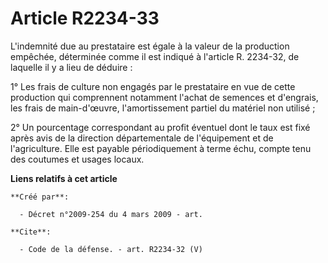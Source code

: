 # Article R2234-33

L'indemnité due au prestataire est égale à la valeur de la production empêchée, déterminée comme il est indiqué à l'article
R. 2234-32, de laquelle il y a lieu de déduire : 

1° Les frais de culture non engagés par le prestataire en vue de cette production qui comprennent notamment l'achat de
semences et d'engrais, les frais de main-d'œuvre, l'amortissement partiel du matériel non utilisé ; 

2° Un pourcentage correspondant au profit éventuel dont le taux est fixé après avis de la direction départementale de
l'équipement et de l'agriculture. Elle est payable périodiquement à terme échu, compte tenu des coutumes et usages locaux.

**Liens relatifs à cet article**

	**Créé par**:

	  - Décret n°2009-254 du 4 mars 2009 - art.

	**Cite**:

	  - Code de la défense. - art. R2234-32 (V)
